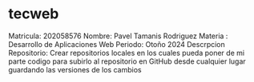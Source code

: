 # tecweb
Matricula:               202058576
Nombre:                  Pavel Tamanis Rodriguez
Materia :                Desarrollo de Aplicaciones Web
Periodo:                 Otoño 2024
Descrpcion Repositorio:  Crear repositorios locales en los cuales pueda poner de mi parte codigo para subirlo al repositorio en GitHub desde cualquier lugar guardando las versiones de los cambios
